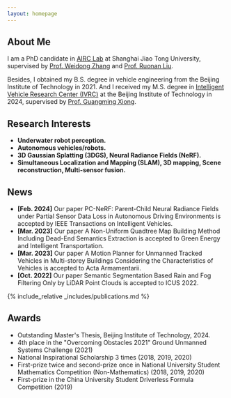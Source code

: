 ```yaml
---
layout: homepage
---
```


## About Me

I am a PhD candidate in [AIRC Lab](https://airc.sjtu.edu.cn/) at Shanghai Jiao Tong University, supervised by [Prof. Weidong Zhang](https://scholar.google.com.hk/citations?user=TkFwJLEAAAAJ&hl=zh-CN&oi=ao) and [Prof. Ruonan Liu](https://scholar.google.com.hk/citations?hl=zh-CN&user=jiAlRAwAAAAJ). 
<!-- And I intend to apply for the joint Ph.D. program between The University of Melbourne and Shanghai Jiao Tong University, supervised by [Prof. Ye Pu](https://scholar.google.com/citations?user=5IlwSs8AAAAJ&hl=en&oi=sra) and [Prof. Ying Tan](https://scholar.google.com/citations?user=7D5G7MEAAAAJ&hl=en).  -->
Besides, I obtained my B.S. degree in vehicle engineering from the Beijing Institute of Technology in 2021. And I received my M.S. degree in [Intelligent Vehicle Research Center (IVRC)](https://me.bit.edu.cn/jgsz/jlgcx1/qjyjs1/index.htm) at the Beijing Institute of Technology in 2024, supervised by [Prof. Guangming Xiong](https://ieeexplore.ieee.org/author/37286205000). 

<!-- I received the B.S degree in vehicle engineering from the School of Mechanical Engineering, Beijing Institute of Technology, Beijing, China, in 2021. I’m currently a Master student in Intelligent Vehicle Research Center at Beijing Institute of Technology.  -->

## Research Interests
- **Underwater robot perception.**
- **Autonomous vehicles/robots.** 
- **3D Gaussian Splatting (3DGS), Neural Radiance Fields (NeRF).**
- **Simultaneous Localization and Mapping (SLAM), 3D mapping, Scene reconstruction, Multi-sensor fusion.**

## News

- **[Feb. 2024]** Our paper PC-NeRF: Parent-Child Neural Radiance Fields under Partial Sensor Data Loss in Autonomous Driving Environments is accepted by IEEE Transactions on Intelligent Vehicles.
- **[Mar. 2023]** Our paper A Non-Uniform Quadtree Map Building Method Including Dead-End Semantics Extraction is accepted to Green Energy and Intelligent Transportation.
- **[Mar. 2023]** Our paper A Motion Planner for Unmanned Tracked Vehicles in Multi-storey Buildings Considering the Characteristics of Vehicles is accepted to Acta Armamentarii.
- **[Oct. 2022]** Our paper Semantic Segmentation Based Rain and Fog Filtering Only by LiDAR Point Clouds is accepted to ICUS 2022.

{% include_relative _includes/publications.md %}

<!-- {% include_relative _includes/services.md %} -->

## Awards
- Outstanding Master's Thesis, Beijing Institute of Technology, 2024.
- 4th place in the "Overcoming Obstacles 2021" Ground Unmanned Systems Challenge (2021)
- National Inspirational Scholarship 3 times (2018, 2019, 2020)
- First-prize twice and second-prize once in National University Student Mathematics Competition (Non-Mathematics) (2018, 2019, 2020)
- First-prize in the China University Student Driverless Formula Competition (2019)

